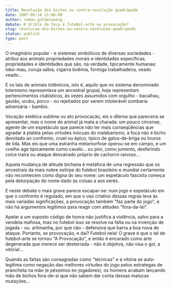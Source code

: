 ```yaml
---
title: Revolução dos bichos ou contra-revolução quadrúpede
date: 2007-09-18 21:00:00
author: roman.goldenzweig
debate: O drible da foca é futebol-arte ou provocação?
slug: revolucao-dos-bichos-ou-contra-revolucao-quadrupede
status: publish 
type: post
---
```


O imaginário popular - e sistemas simbólicos de diversas sociedades - atribui aos animais propriedades morais e identidades específicas, propriedades e identidades que são, na verdade, tipicamente humanas: lobo-mau, coruja sábia, cigarra boêmia, formiga trabalhadeira, veado veado...


E os tais de animais totêmicos, isto é, aquilo que no sistema denominado totemismo representava um ancestral grupal, hoje representam pertencimentos clubísticos, às vezes assumidos com orgulho - bacalhau, gavião, urubu, porco - ou rejeitados por serem intolerável zombaria adversária - bambis.


Vocação estética sublime ou ato provocação, eis o dilema que pareceria se apresentar, mas o nome do animal já mata a charada: um pouco circense, agente de um espetáculo que parece não ter mais conseqüências que agradar à platéia pelas virtudes inócuas do malabarismo, a foca não é bicho devotado ao confronto, cruel ou épico, típico de galos-de-briga ou touros de lida. Mas eis que uma estranha metamorfose operou-se em campo, e um coelho age tipicamente como cavalo... ou pior, como jumento, desferindo coice traíra ou ataque desvairado próprio de cachorro raivoso...


Aquela mudança de atitude bichana é metáfora de uma regressão que os ancestrais da mais nobre estirpe do futebol brasileiro e mundial certamente não reconhecem como digna do seu nome: um espetáculo fascista começa pela deturpação do nome dado às coisas a aos seres.


E neste debate o mais grave parece escapar-se: num jogo e espetáculo em que o confronto é regulado, em que o uso criativo dessas regras leva às mais variadas significações, a provocação também "faz parte do jogo", e não há argumentos legítimos para reagir com atitudes "fora-da-lei".


Apelar a um suposto código de honra não justifica a violência, salvo para a vendeta mafiosa, mas no futebol isso se resolve na falta ou na invenção de jogada - ou  artimanha, por que não - defensiva que barra a boa nova de ataque. Portanto, se provocação, e daí? Futebol nela! O grave é que o tal de futebol-arte se tornou "A Provocação", e então é encarado como arte degenerada que merece ser desterrada - não é objetiva, não visa o gol, a vitória!...


Quando as faltas são consagradas como "técnicas" e a vitória se auto-legitima como negação das melhores virtudes do jogo pelos estrategas de prancheta na mão (e péssimos ex-jogadores), os homens acabam lançando mão de bichos fora-de-si que não sabem dar conta dessas malucas mutações...


